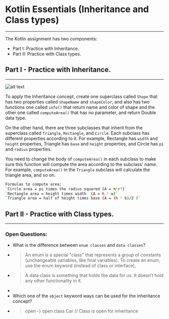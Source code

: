 # Kotlin Essentials (Inheritance and Class types)
---
The Kotlin assignment has two components:
- Part I: Practice with Inheritance.
- Part II: Practice with Class types. 

## Part I - Practice with Inheritance.
---
![alt text](example.png)

To apply the Inheritance concept, create one superclass called `Shape` that has two properties called `shapeName` and `shapeColor`, and also has two functions one called `info()` that return name and color of shape and the other one called `computeArea()` that has no parameter, and return Double data type.

On the other hand, there are three subclasses that inherit from the superclass called `Triangle`, `Rectangle`, and `Circle`. Each subclass has different properties according to it. For example, Rectangle has `width` and `height` properties, Triangle has `base` and `height` properties, and Circle has `pi` and `radius` properties.

You need to change the body of `computeArea()` in each subclass to make sure this function will compute the area according to the subclass' name. For example, `computeArea()` in the `Triangle` subclass will calculate the triangle area, and so on.

```sh
Formulas to compute area:
`Circle area = pi times the radius squared (A = π*r²)`
`Rectangle area = height times width  (A = h * w)`
`Triangle area = half of height times base (A = (h * b)/2 )`
```

## Part II - Practice with Class types.
---
### Open Questions:
- What is the difference between `enum classes` and `data classes`?
- >An enum is a special "class" that represents a group of constants (unchangeable variables, like final variables).
To create an enum, use the enum keyword (instead of class or interface),
- >A data class is something that holds the data for us. It doesn’t hold any other functionality in it.
- 
- Which one of the `object` keyword ways can be used for the inheritance concept?
- >open 
-} open class Car // Class is open for inheritance






